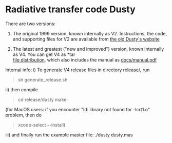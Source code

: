 # Radiative transfer code Dusty

There are two versions: 

1) The original 1999 version, known internally as V2. Instructions,
   the code, and supporting files for V2 are available from
   [the old Dusty's website](http://faculty.washington.edu/ivezic/dusty_web/)

2) The latest and greatest ("new and improved") version, known internally as V4. 
   You can get V4 as *tar  
   [file distribution](release/dusty.tar), 
   which also includes the manual as [docs/manual.pdf](docs/manual.pdf)


Internal info: 
i) To generate V4 release files in directory release/, run 
> sh generate_release.sh

ii) then compile
> cd release/dusty
> make

(for MacOS users: if you encounter "ld: library not found for -lcrt1.o" problem, 
then do
> xcode-select --install) 

iii) and finally run the example master file:
./dusty dusty.mas


